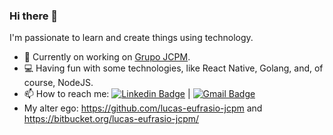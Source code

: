 ### Hi there 👋

I'm passionate to learn and create things using technology.

- 🌱 Currently on working on [Grupo JCPM](https://www.jcpm.com.br/).
- :computer: Having fun with some technologies, like React Native, Golang, and, of course, NodeJS.
- 📫 How to reach me: [![Linkedin Badge](https://img.shields.io/badge/-Lucas%20William-blue?style=flat-square&logo=Linkedin&logoColor=white&link=https://linkedin.com/in/lucaswilliameufrasio/)](https://linkedin.com/in/lucaswilliameufrasio/)
| 
[![Gmail Badge](https://img.shields.io/badge/-lucaswilliameufrasio@gmail.com-c14438?style=flat-square&logo=Gmail&logoColor=white&link=mailto:lucaswilliameufrasio@gmail.com)](mailto:lucaswilliameufrasio@gmail.com)
- My alter ego: https://github.com/lucas-eufrasio-jcpm and https://bitbucket.org/lucas-eufrasio-jcpm/

